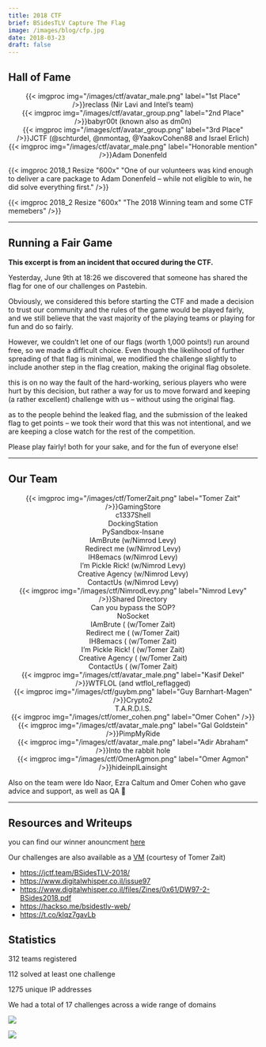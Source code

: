 ```yaml
---
title: 2018 CTF
brief: BSidesTLV Capture The Flag
image: /images/blog/cfp.jpg
date: 2018-03-23
draft: false
---
```


## Hall of Fame

<div class="row around-xs avatars" style="text-align:center">
    <div>{{< imgproc img="/images/ctf/avatar_male.png" label="1st Place" />}}reclass (Nir Lavi and Intel’s team)</div>
    <div>{{< imgproc img="/images/ctf/avatar_group.png" label="2nd Place" />}}babyr00t (known also as dm0n)</div>
    <div>{{< imgproc img="/images/ctf/avatar_group.png" label="3rd Place" />}}JCTF (@schturdel, @nmontag, @YaakovCohen88 and Israel Erlich)</div>
    <div>{{< imgproc img="/images/ctf/avatar_male.png" label="Honorable mention" />}}Adam Donenfeld</div>
</div>

{{< imgproc 2018_1 Resize "600x" "One of our volunteers was kind enough to deliver a care package to Adam Donenfeld – while not eligible to win, he did solve everything first." />}}

{{< imgproc 2018_2 Resize "600x" "The 2018 Winning team and some CTF memebers" />}}

---

## Running a Fair Game

**This excerpt is from an incident that occured during the CTF.**

Yesterday, June 9th at 18:26 we discovered that someone has shared the flag for one of our challenges on Pastebin.

Obviously, we considered this before starting the CTF and made a decision to trust our community and the rules of the game would be played fairly, and we still believe that the vast majority of the playing teams or playing for fun and do so fairly.

However, we couldn’t let one of our flags (worth 1,000 points!) run around free, so we made a difficult choice. Even though the likelihood of further spreading of that flag is minimal, we modified the challenge slightly to include another step in the flag creation, making the original flag obsolete.

this is on no way the fault of the hard-working, serious players who were hurt by this decision, but rather a way for us to move forward and keeping (a rather excellent) challenge with us – without using the original flag.

as to the people behind the leaked flag, and the submission of the leaked flag to get points – we took their word that this was not intentional, and we are keeping a close watch for the rest of the competition.

Please play fairly! both for your sake, and for the fun of everyone else!

---

## Our Team

<div class="row around-xs avatars shuffle" style="text-align:center">
    <div>{{< imgproc img="/images/ctf/TomerZait.png" label="Tomer Zait" />}}GamingStore<br>c1337Shell<br>DockingStation<br>PySandbox-Insane<br>IAmBrute (w/Nimrod Levy)<br>Redirect me (w/Nimrod Levy)<br>IH8emacs (w/Nimrod Levy)<br>I’m Pickle Rick! (w/Nimrod Levy)<br>Creative Agency (w/Nimrod Levy)<br>ContactUs (w/Nimrod Levy)</div>
    <div>{{< imgproc img="/images/ctf/NimrodLevy.png" label="Nimrod Levy" />}}Shared Directory<br>Can you bypass the SOP?<br>NoSocket<br>IAmBrute ( (w/Tomer Zait)<br>Redirect me ( (w/Tomer Zait)<br>IH8emacs ( (w/Tomer Zait)<br>I’m Pickle Rick! ( (w/Tomer Zait)<br>Creative Agency ( (w/Tomer Zait)<br>ContactUs ( (w/Tomer Zait)</div>
    <div>{{< imgproc img="/images/ctf/avatar_male.png" label="Kasif Dekel" />}}WTFLOL (and wtflol_reflagged)</div>
    <div>{{< imgproc img="/images/ctf/guybm.png" label="Guy Barnhart-Magen" />}}Crypto2<br>T.A.R.D.I.S.</div>
    <div>{{< imgproc img="/images/ctf/omer_cohen.png" label="Omer Cohen" />}}</div>
    <div>{{< imgproc img="/images/ctf/avatar_male.png" label="Gal Goldstein" />}}PimpMyRide</div>
    <div>{{< imgproc img="/images/ctf/avatar_male.png" label="Adir Abraham" />}}Into the rabbit hole</div>
    <div>{{< imgproc img="/images/ctf/OmerAgmon.png" label="Omer Agmon" />}}hideinpILainsight</div>
</div>

Also on the team were Ido Naor, Ezra Caltum and Omer Cohen who gave advice and support, as well as QA 🙂

---

## Resources and Writeups

you can find our winner anouncment [here](//static.bsidestlv.com/BSidesTLV-CTF-2018.pdf)

Our challenges are also available as a [VM](https://www.vulnhub.com/entry/bsidestlv-2018-ctf,250/) (courtesy of Tomer Zait)

- https://jctf.team/BSidesTLV-2018/
- https://www.digitalwhisper.co.il/issue97
- https://www.digitalwhisper.co.il/files/Zines/0x61/DW97-2-BSides2018.pdf
- https://hackso.me/bsidestlv-web/
- https://t.co/klqz7gavLb

## Statistics

312 teams registered

112 solved at least one challenge

1275 unique IP addresses

We had a total of 17 challenges across a wide range of domains

![](/images/ctf/pastedImage0.png)

![](/images/ctf/pastedImage1.png)
